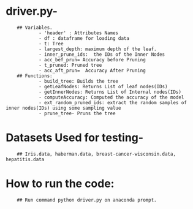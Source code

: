 # driver.py-
        ## Variables.
                - 'header' : Attributes Names
                - df : dataframe for loading data
                - t: Tree
                - largest_depth: maximum depth of the leaf.
                - inner_prune_ids:  the IDs of the Inner Nodes
                - acc_bef_prun= Accuracy before Pruning
                - t_pruned: Pruned tree
                - acc_aft_prun=  Accuracy After Pruning
        ## Functions:
                - build_tree: Builds the tree   
                - getLeafNodes: Returns List of leaf nodes(IDs)
                - getInnerNodes: Returns List of Internal nodes(IDs)
                - computeAccuracy: Computed the accuracy of the model
                - ext_random_pruned_ids: extract the random samples of inner nodes(IDs) using some sampling value
                - prune_tree- Pruns the tree

# Datasets Used for testing-
        ## Iris.data, haberman.data, breast-cancer-wisconsin.data, hepatitis.data
       

# How to run the code:
        ## Run command python driver.py on anaconda prompt.
        


